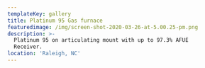 ```yaml
---
templateKey: gallery
title: Platinum 95 Gas furnace
featuredimage: /img/screen-shot-2020-03-26-at-5.00.25-pm.png
description: >-
  Platinum 95 on articulating mount with up to 97.3% AFUE
  Receiver.
location: 'Raleigh, NC'
---
```

